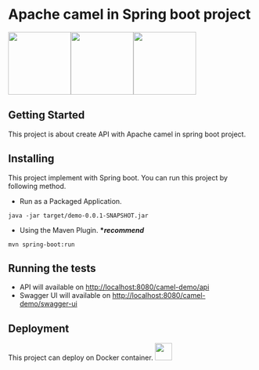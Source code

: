 # Apache camel in Spring boot project
<img src="https://user-images.githubusercontent.com/40143862/41203240-6ba0a9b8-6cfe-11e8-8e24-eb87b8893d79.png" height="128"><img src="https://user-images.githubusercontent.com/40143862/41203253-94060132-6cfe-11e8-9865-5d39fe2c3406.png" height="128"><img src="https://user-images.githubusercontent.com/40143862/41203213-0abf4e2e-6cfe-11e8-95c6-730d85d93760.png" height="128">

## Getting Started
This project is about create API with Apache camel in spring boot project.

## Installing
This project implement with Spring boot. You can run this project by following method. 
*  Run as a Packaged Application. <br>
```
java -jar target/demo-0.0.1-SNAPSHOT.jar
```
* Using the Maven Plugin.  <b>**recommend*</b> <br>
```
mvn spring-boot:run
```

## Running the tests
* API will available on [http://localhost:8080/camel-demo/api](http://localhost:8080/camel-demo/api)
* Swagger UI will available on [http://localhost:8080/camel-demo/swagger-ui](http://localhost:8080/camel-demo/swagger-ui)

## Deployment
This project can deploy on Docker container.
<img src="https://user-images.githubusercontent.com/40143862/41203497-05ed9de8-6d02-11e8-90e4-c9544d73aa07.png" height="35">
